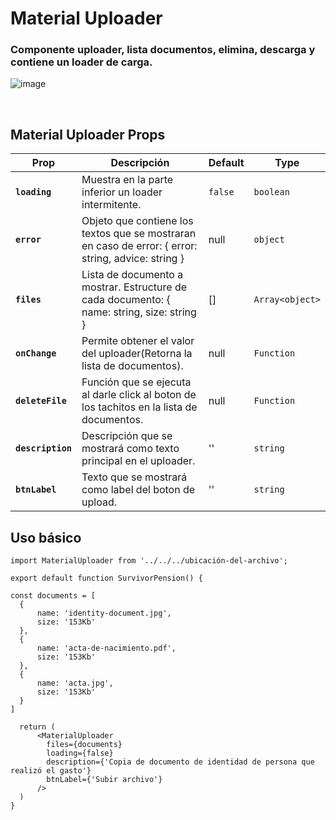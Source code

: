 # Material Uploader

### Componente uploader, lista documentos, elimina, descarga y contiene un loader de carga.

![image](https://user-images.githubusercontent.com/32302890/95782185-f29cfd80-0c94-11eb-83fc-573912e8ed25.png)

<br />

## Material Uploader Props

| Prop | Descripción | Default | Type |
|---|---|---|--|
|**`loading`**|Muestra en la parte inferior un loader intermitente. |`false`| `boolean`
|**`error`**|Objeto que contiene los textos que se mostraran en caso de error: { error: string, advice: string } |null| `object`
|**`files`**|Lista de documento a mostrar. Estructure de cada documento: { name: string, size: string } |[]| `Array<object>`
|**`onChange`**|Permite obtener el valor del uploader(Retorna la lista de documentos). |null| `Function`
|**`deleteFile`**|Función que se ejecuta al darle click al boton de los tachitos en la lista de documentos. |null| `Function`
|**`description`**|Descripción que se mostrará como texto principal en el uploader. |''| `string`
|**`btnLabel`**|Texto que se mostrará como label del boton de upload. |''| `string`

## Uso básico

```JSX
import MaterialUploader from '../../../ubicación-del-archivo';

export default function SurvivorPension() {

const documents = [
  {
      name: 'identity-document.jpg',
      size: '153Kb'
  },
  {
      name: 'acta-de-nacimiento.pdf',
      size: '153Kb'
  },
  {
      name: 'acta.jpg',
      size: '153Kb'
  }
]

  return (
      <MaterialUploader
        files={documents}
        loading={false}
        description={'Copia de documento de identidad de persona que realizó el gasto'}
        btnLabel={'Subir archivo'}
      />
  )
}
```
